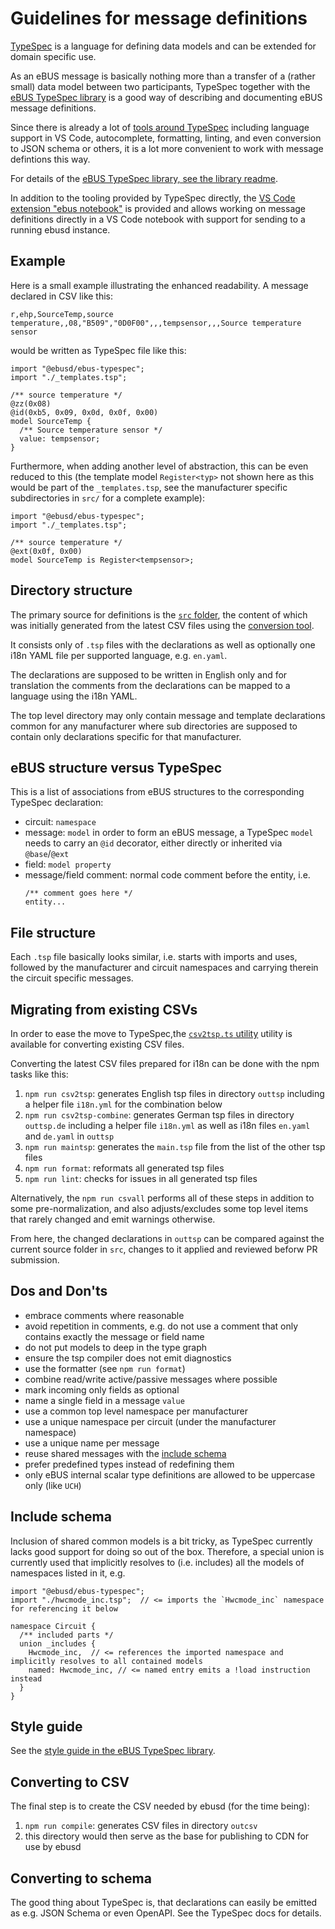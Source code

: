 # Guidelines for message definitions
[TypeSpec](https://typespec.io/) is a language for defining data models and can be extended for domain specific use.

As an eBUS message is basically nothing more than a transfer of a (rather small) data model between two participants,
TypeSpec together with the [eBUS TypeSpec library](https://github.com/john30/ebus-typespec) is a good way of describing and documenting eBUS message definitions.

Since there is already a lot of [tools around TypeSpec](https://typespec.io/tooling) including language support in VS Code, autocomplete, formatting, linting, and even conversion to JSON schema or others, it is a lot more convenient to work with message defintions this way.

For details of the [eBUS TypeSpec library, see the library readme](https://github.com/john30/ebus-typespec).

In addition to the tooling provided by TypeSpec directly, the [VS Code extension "ebus notebook"](https://marketplace.visualstudio.com/items?itemName=ebusd.ebus-notebook) is provided and allows working on message definitions directly in a VS Code notebook with support for sending to a running ebusd instance.

## Example
Here is a small example illustrating the enhanced readability. A message declared in CSV like this:
```csv
r,ehp,SourceTemp,source temperature,,08,"B509","0D0F00",,,tempsensor,,,Source temperature sensor
```
would be written as TypeSpec file like this:
```typespec
import "@ebusd/ebus-typespec";
import "./_templates.tsp";

/** source temperature */
@zz(0x08)
@id(0xb5, 0x09, 0x0d, 0x0f, 0x00)
model SourceTemp {
  /** Source temperature sensor */
  value: tempsensor;
}
```

Furthermore, when adding another level of abstraction, this can be even reduced to this (the template model `Register<typ>` not shown here as this would be part of the `_templates.tsp`, see the manufacturer specific subdirectories in `src/` for a complete example):
```typespec
import "@ebusd/ebus-typespec";
import "./_templates.tsp";

/** source temperature */
@ext(0x0f, 0x00)
model SourceTemp is Register<tempsensor>;
```

## Directory structure
The primary source for definitions is the [`src` folder](src/), the content of which was initially generated from the latest CSV files using the [conversion tool](#converting-existing-csvs).

It consists only of `.tsp` files with the declarations as well as optionally one i18n YAML file per supported language, e.g. `en.yaml`.

The declarations are supposed to be written in English only and for translation the comments from the declarations can be mapped to a language using the i18n YAML.

The top level directory may only contain message and template declarations common for any manufacturer where sub directories are supposed to contain only declarations specific for that manufacturer.


## eBUS structure versus TypeSpec
This is a list of associations from eBUS structures to the corresponding TypeSpec declaration:
* circuit: `namespace`
* message: `model`
  in order to form an eBUS message, a TypeSpec `model` needs to carry an `@id` decorator, either directly or inherited via `@base`/`@ext`
* field: `model property`
* message/field comment: normal code comment before the entity, i.e.
  ```typespec
  /** comment goes here */
  entity...
  ```


## File structure
Each `.tsp` file basically looks similar, i.e. starts with imports and uses, followed by the manufacturer and circuit namespaces and carrying therein the circuit specific messages.


## Migrating from existing CSVs
In order to ease the move to TypeSpec,the [`csv2tsp.ts` utility](utils/src/csv2tsp.ts) utility is available for converting existing CSV files.

Converting the latest CSV files prepared for i18n can be done with the npm tasks like this:
1. `npm run csv2tsp`: generates English tsp files in directory `outtsp` including a helper file `i18n.yml` for the combination below
2. `npm run csv2tsp-combine`: generates German tsp files in directory `outtsp.de` including a helper file `i18n.yml` as well as i18n files `en.yaml` and `de.yaml` in `outtsp`
3. `npm run maintsp`: generates the `main.tsp` file from the list of the other tsp files
4. `npm run format`: reformats all generated tsp files
5. `npm run lint`: checks for issues in all generated tsp files

Alternatively, the `npm run csvall` performs all of these steps in addition to some pre-normalization, and also adjusts/excludes some top level items that rarely changed and emit warnings otherwise.

From here, the changed declarations in `outtsp` can be compared against the current source folder in `src`, changes to it applied and reviewed beforw PR submission.


## Dos and Don'ts
* embrace comments where reasonable
* avoid repetition in comments, e.g. do not use a comment that only contains exactly the message or field name
* do not put models to deep in the type graph
* ensure the tsp compiler does not emit diagnostics
* use the formatter (see `npm run format`)
* combine read/write active/passive messages where possible
* mark incoming only fields as optional
* name a single field in a message `value`
* use a common top level namespace per manufacturer
* use a unique namespace per circuit (under the manufacturer namespace)
* use a unique name per message
* reuse shared messages with the [include schema](#include-schema)
* prefer predefined types instead of redefining them
* only eBUS internal scalar type definitions are allowed to be uppercase only (like `UCH`)


## Include schema
Inclusion of shared common models is a bit tricky, as TypeSpec currently lacks good support for doing so out of the box.
Therefore, a special union is currently used that implicitly resolves to (i.e. includes) all the models of namespaces listed in it, e.g.
```typespec
import "@ebusd/ebus-typespec";
import "./hwcmode_inc.tsp";  // <= imports the `Hwcmode_inc` namespace for referencing it below

namespace Circuit {
  /** included parts */
  union _includes {
    Hwcmode_inc,  // <= references the imported namespace and implicitly resolves to all contained models
    named: Hwcmode_inc, // <= named entry emits a !load instruction instead
  }
}
```


## Style guide
See the [style guide in the eBUS TypeSpec library](https://github.com/john30/ebus-typespec#style-guide).


## Converting to CSV
The final step is to create the CSV needed by ebusd (for the time being):
1. `npm run compile`: generates CSV files in directory `outcsv`
2. this directory would then serve as the base for publishing to CDN for use by ebusd


## Converting to schema
The good thing about TypeSpec is, that declarations can easily be emitted as e.g. JSON Schema or even OpenAPI. See the TypeSpec docs for details.
